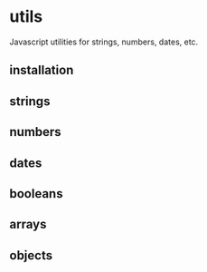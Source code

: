 utils
===

Javascript utilities for strings, numbers, dates, etc.

installation
---

strings
---

numbers
---

dates
---

booleans
---

arrays
---

objects
---
